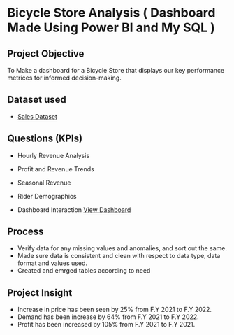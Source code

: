 # Bicycle Store Analysis ( Dashboard Made Using Power BI and My SQL )
## Project Objective
To Make a dashboard for a Bicycle Store that displays our key performance metrices for informed decision-making.

## Dataset used
- <a href="https://github.com/AnuragDeotale/Bicycle_Store_Analysis/tree/5aba334b03aad9f45248678c52c8e09e5af3dae3">Sales Dataset</a>

## Questions (KPIs)
- Hourly Revenue Analysis
- Profit and Revenue Trends
- Seasonal Revenue
- Rider Demographics


- Dashboard Interaction <a href="https://github.com/AnuragDeotale/Bicycle_Store_Analysis/blob/5aba334b03aad9f45248678c52c8e09e5af3dae3/Bicycle%20Share%20Analysis%20Dashboard.png">View Dashboard</a>

## Process
- Verify data for any missing values and anomalies, and sort out the same.
- Made sure data is consistent and clean with respect to data type, data format and values used.
- Created and emrged tables according to need 


## Project Insight
- Increase in price has been seen by 25% from F.Y 2021 to F.Y 2022.
- Demand has been increase by 64% from F.Y 2021 to F.Y 2022.
- Profit has been increased by 105% from F.Y 2021 to F.Y 2021.

